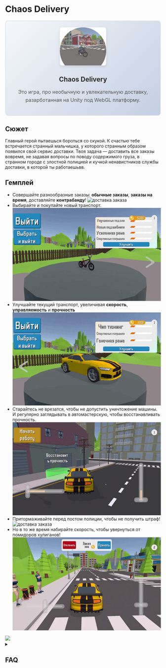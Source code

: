 # Chaos Delivery
<div align="center" style="border: 2px solid #e1e4e8; border-radius: 10px; padding: 20px; margin: 20px 0; background: linear-gradient(135deg, #f5f7fa 0%, #c3cfe2 100%);">

  <!-- Верхняя часть - картинка -->
  <div style="margin-bottom: 20px;">
    <img src="Assets/Readme/Arts/Logo.png" 
         alt="Баннер проекта" 
         style="border-radius: 8px; box-shadow: 0 4px 8px rgba(0,0,0,0.1); max-width: 150px; height: auto;">
  </div>

  <!-- Нижняя часть - текст -->
  <div style="text-align: center;">
    <h2 style="color: #2d2d2d; margin-bottom: 10px;">Chaos Delivery</h2>
    <p style="color: #555; line-height: 1.6; font-size: 16px;">
      Это игра, про необычную и увлекательную доставку, разарботанная на Unity под WebGL платформу.
    </p>
  </div>

</div>

## Сюжет
Главный герой пытаешься бороться со скукой. К счастью тебе встречается странный мальчишка, у которого странным образом появился свой сервис доставки. 
Твоя задача — доставить все заказы вовремя, не задавая вопросы по поводу содержимого груза, в странном городе с злостной полицией и кучкой ненавистников службы доставки, в которой ты работаешьвв. 

## Гемплей
- Совершайте разнообразные заказы: <strong>обычные заказы</strong>, <strong>заказы на время</strong>, доставляйте <strong>контрабанду</strong>!
![доставка заказа](Assets/Readme/Gifs/IssueOrder.gif)
- Выбирайте и покупайте новый транспорт.
![доставка заказа](Assets/Readme/Gifs/BuyTransport.gif)
- Улучшайте текущий транспорт, увеличивая <strong>скорость</strong>, <strong>управляемость</strong> и <strong>прочность</strong>
![доставка заказа](Assets/Readme/Gifs/UpgradeTransport.gif)
- Старайтесь не врезатся, чтобы не допустить уничтожение машины. И регулярно заглядывать в автомастерскую, чтобы восстанавливать прочность.
![доставка заказа](Assets/Readme/Gifs/RestoreStrenght.gif)
- Притормаживайте перед постом полиции, чтобы не получить штраф!
![доставка заказа](Assets/Readme/Gifs/PoliceEvent.gif)
- Но в то же время набирайте скорость, чтобы увернуться от помидоров хулиганов!
![доставка заказа](Assets/Readme/Gifs/TomatoEvent.gif)
<div style="max-width: 300px;">
  <img src="https://media.giphy.com/media/3o7TKxZ6g0lMeHodxu/giphy.gif">
</div>

<details> 
<summary><h2>FAQ</h2></summary>

<h3>Игровой процесс</h3>
Доставляйте грузы и получайте за них казах-коины и увеличивайте уровень. За монеты покупайте и улучшайте машины, а уровень разблокирует новые виды заказов. <br> 
Вовремя восстанавливайте прочность в автосервисе чтобы не разбить транспорт.

<h3>Сохранение</h3>
Все покупки, примененные улучшения, выбранный транспорт, а также заработанные деньги и опыт сохраняются. И автоматически загружаются при повторном заходе в игру.

</details>